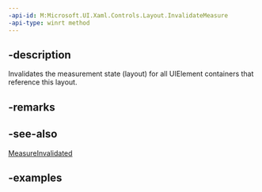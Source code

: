 ```yaml
---
-api-id: M:Microsoft.UI.Xaml.Controls.Layout.InvalidateMeasure
-api-type: winrt method
---
```


## -description

Invalidates the measurement state (layout) for all UIElement containers that reference this layout.

## -remarks

## -see-also

[MeasureInvalidated](layout_measureinvalidated.md)

## -examples

